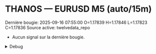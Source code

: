 # THANOS — EURUSD M5 (auto/15m)
Dernière bougie: 2025-09-16 07:55:00  O=1.17839  H=1.17846  L=1.17823  C=1.17836
Source active: twelvedata_repo

- Aucun signal sur la dernière bougie.

<details><summary>Debug</summary>

- TD_API_KEY manquant.

</details>